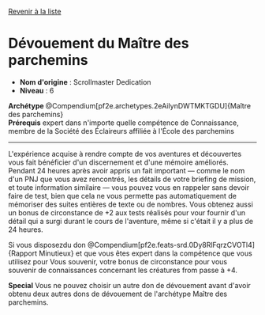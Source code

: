 [Revenir à la liste](..)

# Dévouement du Maître des parchemins

 * **Nom d'origine** : Scrollmaster Dedication
 * **Niveau** : 6


<div><strong>Archétype </strong>@Compendium[pf2e.archetypes.2eAiIynDWTMKTGDU]{Maître des parchemins}</div>
<div><span id="ctl00_MainContent_DetailedOutput"><strong>Prérequis</strong> expert dans n'importe quelle compétence de Connaissance, membre de la Société des Éclaireurs affiliée à l'École des parchemins<br></span></div>
<hr>
<p>L'expérience acquise à rendre compte de vos aventures et découvertes vous fait bénéficier d'un discernement et d'une mémoire améliorés. Pendant 24 heures après avoir appris un fait important — comme le nom d'un PNJ que vous avez rencontrés, les détails de votre briefing de mission, et toute information similaire — vous pouvez vous en rappeler sans devoir faire de test, bien que cela ne vous permette pas automatiquement de mémoriser des suites entières de texte ou de nombres. Vous obtenez aussi un bonus de circonstance de +2 aux tests réalisés pour vour fournir d'un détail qui a surgi durant le cours de l'aventure, même si c'était il y a plus de 24 heures.</p>
<p>Si vous disposezdu don @Compendium[pf2e.feats-srd.0Dy8RlFqrzCVOTl4]{Rapport Minutieux}&nbsp;et que vous êtes expert dans la compétence que vous utilisez pour Vous souvenir, votre bonus de circonstance pour vous souvenir de connaissances concernant les créatures from passe à +4.</p>
<p><strong>Special</strong> Vous ne pouvez choisir un autre don de dévouement avant d'avoir obtenu deux autres dons de dévouement de l'archétype Maître des parchemins.&nbsp;</p>